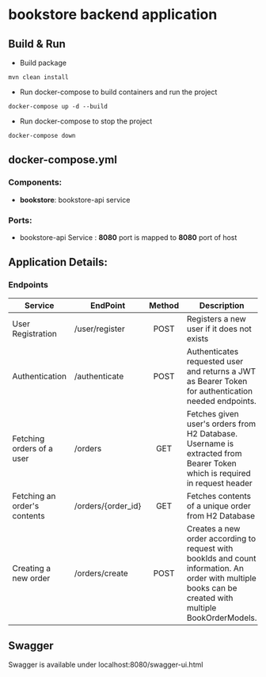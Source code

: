 # bookstore backend application

## Build & Run

- Build package
```
mvn clean install
```
- Run docker-compose to build containers and run the project
```
docker-compose up -d --build
```
- Run docker-compose to stop the project
```
docker-compose down
```

## docker-compose.yml

### Components:
- **bookstore**: bookstore-api service

### Ports:
- bookstore-api Service : **__8080__** port is mapped to **__8080__** port of host

## Application Details:

### Endpoints

| Service       | EndPoint                      | Method | Description                                      |
| ------------- | ----------------------------- | :-----:| ------------------------------------------------ |
| User Registration  | /user/register                | POST    | Registers a new user if it does not exists
| Authentication  | /authenticate                | POST    | Authenticates requested user and returns a JWT as Bearer Token for authentication needed endpoints.
| Fetching orders of a user  | /orders                | GET    | Fetches given user's orders from H2 Database. Username is extracted from Bearer Token which is required in request header
| Fetching an order's contents  | /orders/{order_id}                | GET    | Fetches contents of a unique order from H2 Database
| Creating a new order  | /orders/create                | POST    | Creates a new order according to request with bookIds and count information. An order with multiple books can be created with multiple BookOrderModels.

## Swagger
Swagger is available under localhost:8080/swagger-ui.html

